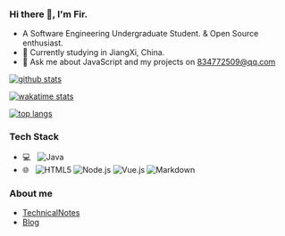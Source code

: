 ### Hi there 👋, I'm Fir.

<!--
**834772509/834772509** is a ✨ _special_ ✨ repository because its `README.md` (this file) appears on your GitHub profile.

Here are some ideas to get you started:

- 🔭 I’m currently working on ...
- 🌱 I’m currently learning ...
- 👯 I’m looking to collaborate on ...
- 🤔 I’m looking for help with ...
- 💬 Ask me about ...
- 📫 How to reach me: ...
- 😄 Pronouns: ...
- ⚡ Fun fact: ...
-->

- A Software Engineering Undergraduate Student. & Open Source enthusiast.
- 🌱 Currently studying in JiangXi, China.
- 💬 Ask me about JavaScript and my projects on [834772509@qq.com](mailto:834772509@qq.com)


[![github stats](https://github-readme-stats.vercel.app/api?username=834772509&show_icons=true)](https://github.com/834772509)

[![wakatime stats](https://github-readme-stats.vercel.app/api/wakatime?username=834772509&layout=compact)](https://github.com/834772509)

[![top langs](https://github-readme-stats.vercel.app/api/top-langs/?username=834772509&layout=compact)](https://github.com/834772509)

### Tech Stack

- 💻 &#160; ![Java](https://img.shields.io/badge/-Java-333333?style=flat&logo=Java&logoColor=007396)
- 🌐 &#160; ![HTML5](https://img.shields.io/badge/-HTML5-333333?style=flat&logo=HTML5)
![Node.js](https://img.shields.io/badge/-Node.js-333333?style=flat&logo=node.js)
![Vue.js](https://img.shields.io/badge/-VueJS-333333?style=flat&logo=Vue.js)
![Markdown](https://img.shields.io/badge/-Markdown-333333?style=flat&logo=markdown)

### About me
- [TechnicalNotes](https://fir834772509.gitee.io/technicalnotes/)
- [Blog](http://blog.firpe.cn/)
